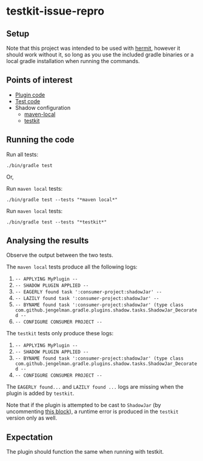 # testkit-issue-repro

## Setup

Note that this project was intended to be used with [hermit](https://github.com/cashapp/hermit), however it should work
without it, so long as you use the included gradle binaries or a local gradle installation when running the commands.

## Points of interest

* [Plugin code](/plugin/src/main/kotlin/MyPlugin.kt)
* [Test code](/plugin/src/test/kotlin/MyPluginTest.kt)
* Shadow configuration
  * [maven-local](/test-project-maven-local/consumer-project/build.gradle.kts#L12)
  * [testkit](/test-project-testkit/consumer-project/build.gradle.kts#L12)

## Running the code

Run all tests:

```shell
./bin/gradle test
```

Or,

Run `maven local` tests:

```shell
./bin/gradle test --tests "*maven local*"
```

Run `maven local` tests:

```shell
./bin/gradle test --tests "*testkit*"
```

## Analysing the results

Observe the output between the two tests.

The `maven local` tests produce all the following logs:

1. `-- APPLYING MyPlugin --`
2. `-- SHADOW PLUGIN APPLIED --`
3. `-- EAGERLY found task ':consumer-project:shadowJar' --`
4. `-- LAZILY found task ':consumer-project:shadowJar' --`
5. `-- BYNAME found task ':consumer-project:shadowJar' (type class com.github.jengelman.gradle.plugins.shadow.tasks.ShadowJar_Decorated --`
6. `-- CONFIGURE CONSUMER PROJECT --`

The `testkit` tests only produce these logs:

1. `-- APPLYING MyPlugin --`
2. `-- SHADOW PLUGIN APPLIED --`
3. `-- BYNAME found task ':consumer-project:shadowJar' (type class com.github.jengelman.gradle.plugins.shadow.tasks.ShadowJar_Decorated --`
4. `-- CONFIGURE CONSUMER PROJECT --`

The `EAGERLY found...` and `LAZILY found ...` logs are missing when the plugin is added by `testkit`.

Note that if the plugin is attempted to be cast to `ShadowJar` (by uncommenting [this block](/plugin/src/main/kotlin/MyPlugin.kt#L20-L22)),
a runtime error is produced in the `testkit` version only as well.

## Expectation

The plugin should function the same when running with testkit.
